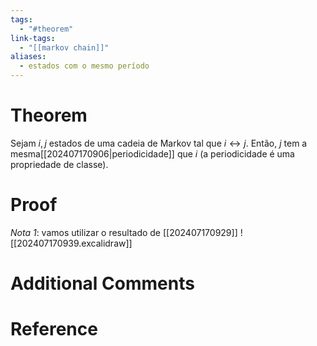 ```yaml
---
tags:
  - "#theorem"
link-tags:
  - "[[markov chain]]"
aliases:
  - estados com o mesmo período
---
```

# Theorem
Sejam $i, j$ estados de uma cadeia de Markov tal que $i \leftrightarrow j$. Então, $j$ tem a mesma[[202407170906|periodicidade]] que $i$ (a periodicidade é uma propriedade de classe).

# Proof
*Nota 1*: vamos utilizar o resultado de [[202407170929]]
![[202407170939.excalidraw]]
# Additional Comments


# Reference






